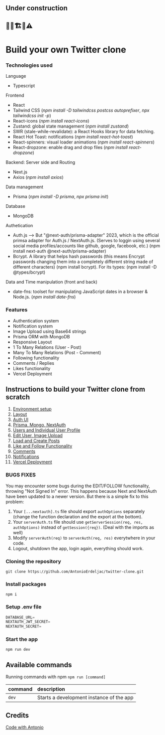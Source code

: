 ## Under construction

## 👷‍♂️🏗️🚧⚠️

# Build your own Twitter clone

### Technologies used

Language

-   Typescript

Frontend

-   React
-   Tailwind CSS (_npm install -D tailwindcss postcss autoprefixer_, _npx tailwindcss init -p_)
-   React-icons (_npm install react-icons_)
-   Zustand: global state management (_npm install zustand_)
-   SWR (stale-while-revalidate): a React Hooks library for data fetching.
-   React Hot Toast: notifications (_npm install react-hot-toast_)
-   React-spinners: visual loader animations (_npm install react-spinners_)
-   React-dropzone: enable drag and drop files (_npm install react-dropzone_)

Backend: Server side and Routing

-   Next.js
-   Axios (_npm install axios_)

Data management

-   Prisma (_npm install -D prisma_, _npx prisma init_)

Database

-   MongoDB

Authetication

-   Auth.js --> But "@next-auth/prisma-adapter" 2023, which is the official primsa adapter for Auth.js / NextAuth.js. (Serves to loggin using several social media profiles/accounts like github, google, facebook, etc.) (npm install next-auth @next-auth/prisma-adapter)
-   Bcrypt. A library that helps hash passwords (this means Encrypt passwords changing them into a completely different string made of different characters) (npm install bcrypt). For its types: (npm install -D @types/bcrypt)

Data and Time manipulation (front and back)

-   date-fns: toolset for manipulating JavaScript dates in a browser & Node.js. (_npm install date-fns_)

### Features

-   Authentication system
-   Notification system
-   Image Upload using Base64 strings
-   Prisma ORM with MongoDB
-   Responsive Layout
-   1 To Many Relations (User - Post)
-   Many To Many Relations (Post - Comment)
-   Following functionality
-   Comments / Replies
-   Likes functionality
-   Vercel Deployment

## Instructions to build your Twitter clone from scratch

1. [Environment setup](https://github.com/rubenarturopj/twitter_clone_001/blob/main/01_Instructions/01_Environment_setup.md)
2. [Layout](https://github.com/rubenarturopj/twitter_clone_001/blob/main/01_Instructions/02_Layout.md)
3. [Auth UI](https://github.com/rubenarturopj/twitter_clone_001/blob/main/01_Instructions/03_Auth%20UI.md)
4. [Prisma, Mongo, NextAuth](https://github.com/rubenarturopj/twitter_clone_001/blob/main/01_Instructions/04_Prisma_mongo_nextauth.md)
5. [Users and Individual User Profile](https://github.com/rubenarturopj/twitter_clone_001/blob/main/01_Instructions/05_users_and_individual_profile.md)
6. [Edit User, Image Upload](https://github.com/rubenarturopj/twitter_clone_001/blob/main/01_Instructions/06_edit_user_image_upload.md)
7. [Load and Create Posts](https://github.com/rubenarturopj/twitter_clone_001/blob/main/01_Instructions/07_load_and_create_posts.md)
8. [Like and Follow Functionality](https://github.com/rubenarturopj/twitter_clone_001/blob/main/01_Instructions/08_like_and_follow_functionality.md)
9. [Comments](https://github.com/rubenarturopj/twitter_clone_001/blob/main/01_Instructions/09_comments.md)
10. [Notifications](https://github.com/rubenarturopj/twitter_clone_001/blob/main/01_Instructions/10_notifications.md)
11. [Vercel Deployment](https://github.com/rubenarturopj/twitter_clone_001/blob/main/01_Instructions/11_vercel_deployment.md)

### BUGS FIXES

You may encounter some bugs during the EDIT/FOLLOW functionality, throwing "Not Signed In" error. This happens because Next and NextAuth have been updated to a newer version. But there is a simple fix to this problem:

1. Your `[...nextauth].ts` file should export `authOptions` separately (change the function declaration and the export at the bottom).
2. Your `serverAuth.ts` file should use `getServerSession(req, res, authOptions)` instead of `getSession({req})`. (Deal with the imports as well)
3. Modify `serverAuth(req)` to `serverAuth(req, res)` everytwhere in your code.
4. Logout, shutdown the app, login again, everything should work.

### Cloning the repository

```shell
git clone https://github.com/AntonioErdeljac/twitter-clone.git
```

### Install packages

```shell
npm i
```

### Setup .env file

```js
DATABASE_URL=
NEXTAUTH_JWT_SECRET=
NEXTAUTH_SECRET=
```

### Start the app

```shell
npm run dev
```

## Available commands

Running commands with npm `npm run [command]`

| command | description                              |
| :------ | :--------------------------------------- |
| `dev`   | Starts a development instance of the app |

## Credits

[Code with Antonio](https://youtu.be/ytkG7RT6SvU)
